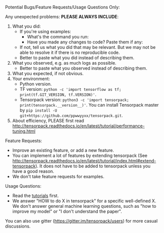 Potential Bugs/Feature Requests/Usage Questions Only:

Any unexpected problems: __PLEASE ALWAYS INCLUDE__:
1. What you did:
	+ If you're using examples:
		+ What's the command you run:
		+ Have you made any changes to code? Paste them if any:
	+ If not, tell us what you did that may be relevant.
		But we may not be able to resolve it if there is no reproducible code.
	+ Better to paste what you did instead of describing them.
2. What you observed, e.g. as much logs as possible.
	+ Better to paste what you observed instead of describing them.
3. What you expected, if not obvious.
4. Your environment:
	+ Python version.
	+ TF version: `python -c 'import tensorflow as tf; print(tf.GIT_VERSION, tf.VERSION)'`.
	+ Tensorpack version: `python3 -c 'import tensorpack; print(tensorpack.__version__)'`. You can install Tensorpack master by `pip install -U git+https://github.com/ppwwyyxx/tensorpack.git`.
5. About efficiency, PLEASE first read http://tensorpack.readthedocs.io/en/latest/tutorial/performance-tuning.html

Feature Requests:
+ Improve an existing feature, or add a new feature.
+ You can implement a lot of features by extending tensorpack
	(See http://tensorpack.readthedocs.io/en/latest/tutorial/index.html#extend-tensorpack).
	It does not have to be added to tensorpack unless you have a good reason.
+ We don't take feature requests for examples.

Usage Questions:

+ Read the [tutorials](http://tensorpack.readthedocs.io/en/latest/tutorial/index.html#user-tutorials) first.
+ We answer "HOW to do X in tensorpack" for a specific well-defined X.
  We don't answer general machine learning questions,
  such as "how to improve my model" or "I don't understand the paper".

You can also use gitter (https://gitter.im/tensorpack/users) for more casual discussions.
